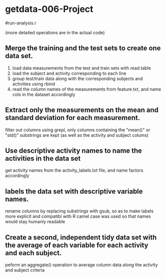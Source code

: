 getdata-006-Project
===================
#run-analysis.r

(more detailed operations are in the actual code)

## Merge the training and the test sets to create one data set.
1. load data measurements from the test and train sets with read.table
2. load the subject and activity corresponding to each line
3. group test/train data along with the corresponding subjects and activities using rbind
4. read the column names of the measurements from feature.txt, and name cols in the dataset accordingly

## Extract only the measurements on the mean and standard deviation for each measurement. 
filter out columns using grepl, only columns containing the "mean()" or "std()" substrings are kept
(as well as the activity and subject colums)

## Use descriptive activity names to name the activities in the data set
get activity names from the activity_labels.txt file, and name factors accordingly

## labels the data set with descriptive variable names. 
rename columns by replacing substrings with gsub, so as to make labels more explicit and compatibl with R
camel case was used so that names would stay humanly readable

## Create a second, independent tidy data set with the average of each variable for each activity and each subject. 
peform an aggregate() operation to average column data along the activity and subject criteria
